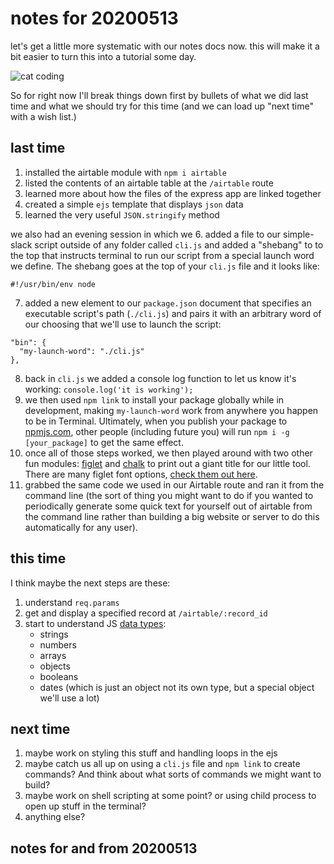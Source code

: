 # notes for 20200513

let's get a little more systematic with our notes docs now. this will make it a bit easier to turn this into a tutorial some day.

![cat coding](https://media.giphy.com/media/3oKIPnAiaMCws8nOsE/giphy.gif)

So for right now I'll break things down first by bullets of what we did last time and what we should try for this time (and we can load up "next time" with a wish list.)

## last time
1. installed the airtable module with `npm i airtable`
2. listed the contents of an airtable table at the `/airtable` route
3. learned more about how the files of the express app are linked together
4. created a simple `ejs` template that displays `json` data
5. learned the very useful `JSON.stringify` method

we also had an evening session in which we
6. added a file to our simple-slack script outside of any folder called `cli.js` and added a "shebang" to to the top that instructs terminal to run our script from a special launch word we define. The shebang goes at the top of your `cli.js` file and it looks like:
```
#!/usr/bin/env node
```
7. added a new element to our `package.json` document that specifies an executable script's path (`./cli.js`) and pairs it with an arbitrary word of our choosing that we'll use to launch the script:
  ```
  "bin": {
    "my-launch-word": "./cli.js"
  },
  ```
8. back in `cli.js` we added a console log function to let us know it's working: `console.log('it is working');`
9. we then used `npm link` to install your package globally while in development, making `my-launch-word` work from anywhere you happen to be in Terminal. Ultimately, when you publish your package to [npmjs.com](https://www.npmjs.com/), other people (including future you) will run `npm i -g [your_package]` to get the same effect.
10. once all of those steps worked, we then played around with two other fun modules: [figlet](https://www.npmjs.com/package/figlet) and [chalk](https://www.npmjs.com/package/chalk) to print out a giant title for our little tool. There are many figlet font options, [check them out here](http://www.figlet.org/examples.html).
11. grabbed the same code we used in our Airtable route and ran it from the command line (the sort of thing you might want to do if you wanted to periodically generate some quick text for yourself out of airtable from the command line rather than building a big website or server to do this automatically for any user).

## this time

I think maybe the next steps are these:

1. understand `req.params`
2. get and display a specified record at `/airtable/:record_id`
3. start to understand JS [data types](https://www.w3schools.com/js/js_datatypes.asp):
    * strings
    * numbers
    * arrays
    * objects
    * booleans
    * dates (which is just an object not its own type, but a special object we'll use a lot)

## next time
1. maybe work on styling this stuff and handling loops in the ejs
2. maybe catch us all up on using a `cli.js` file and `npm link` to create commands? And think about what sorts of commands we might want to build?
3. maybe work on shell scripting at some point? or using child process to open up stuff in the terminal?
4. anything else?

## notes for and from 20200513
